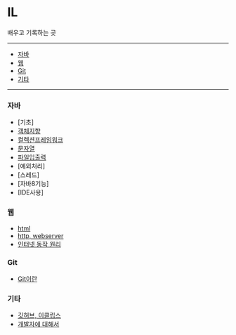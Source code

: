 # IL
배우고 기록하는 곳

---

* [자바](#자바)
* [웹](#웹)
* [Git](#Git)
* [기타](#기타)


---

### 자바

- [기초]
- [객체지향](Java/객체지향.md)
- [컬렉션프레임워크](Java/컬렉션프레임워크.md)
- [문자열](Java/string,stringbuilder.md)
- [파일입출력](Java/FileIO.md)
- [예외처리]
- [스레드]
- [자바8기능]
- [IDE사용]


### 웹

- [html](web/FE/html.md)
- [http, webserver](web/internet/http,webserver.md)
- [인터넷 동작 원리](web/internet/internet.md)

### Git

- [Git이란](Git/Git이란.md)

### 기타

- [깃허브, 이클립스](etc/github,eclipse.md)
- [개발자에 대해서](etc/what,how,learn.md)
